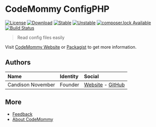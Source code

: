 # CodeMommy ConfigPHP

[![License](https://poser.pugx.org/CodeMommy/ConfigPHP/license)](LICENSE)
[![Download](https://poser.pugx.org/CodeMommy/ConfigPHP/downloads)](https://packagist.org/packages/CodeMommy/ConfigPHP)
[![Stable](https://poser.pugx.org/CodeMommy/ConfigPHP/version)](https://packagist.org/packages/CodeMommy/ConfigPHP)
[![Unstable](https://poser.pugx.org/CodeMommy/ConfigPHP/v/unstable)](https://packagist.org/packages/CodeMommy/ConfigPHP)
[![composer.lock Available](https://poser.pugx.org/CodeMommy/ConfigPHP/composerlock)](https://packagist.org/packages/CodeMommy/ConfigPHP)
[![Build Status](https://travis-ci.org/CodeMommy/ConfigPHP.svg?branch=master)](https://travis-ci.org/CodeMommy/ConfigPHP)

> Read config files easily

Visit [CodeMommy Website](http://www.codemommy.com) or [Packagist](https://packagist.org/packages/CodeMommy/ConfigPHP) to get more information.

## Authors

| Name | Identity | Social |
| :--- | :------- | :----- |
| Candison November | Founder  | [Website](http://www.kandisheng.com) - [GitHub](https://github.com/KanDisheng) |

## More

- [Feedback](https://github.com/CodeMommy/ConfigPHP/issues)
- [About CodeMommy](https://github.com/CodeMommy/CodeMommy)